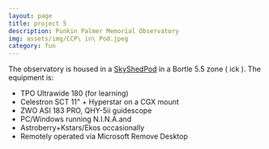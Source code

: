 ```yaml
---
layout: page
title: project 5
description: Punkin Palmer Memorial Observatory
img: assets/img/CCP\ in\ Pod.jpeg
category: fun
---
```


The observatory is housed in a [SkyShedPod](https://skyshedpod.com/?v=05c7c5a71e52) in a Bortle 5.5
zone ( ick ). The equipment is:

- TPO Ultrawide 180 (for learning)
- Celestron SCT  11" + Hyperstar on a CGX mount
- ZWO ASI 183 PRO, QHY-5ii guidescope
- PC/Windows running N.I.N.A.and 
- Astroberry+Kstars/Ekos occasionally
- Remotely operated via Microsoft Remove Desktop